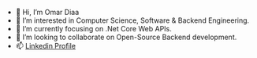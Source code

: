 - 👋 Hi, I’m Omar Diaa
- 👀 I’m interested in Computer Science, Software & Backend Engineering.
- 🌱 I’m currently focusing on .Net Core Web APIs.
- 💞️ I’m looking to collaborate on Open-Source Backend development.
- 📫 [Linkedin Profile](https://www.linkedin.com/in/odiaa97)

<!---
odiaa97/odiaa97 is a ✨ special ✨ repository because its `README.md` (this file) appears on your GitHub profile.
You can click the Preview link to take a look at your changes.
--->

